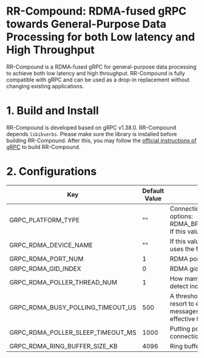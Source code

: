 RR-Compound: RDMA-fused gRPC towards General-Purpose Data Processing for both Low latency and High Throughput
===================================

RR-Compound is a RDMA-fused gRPC for general-purpose data processing to achieve both low latency and
high throughput. RR-Compound is fully compatible with gRPC and can be used as a drop-in replacement
without changing existing applications.

# 1. Build and Install

RR-Compound is developed based on gRPC v1.38.0. RR-Compound depends `libibverbs`.
Please make sure the library is installed before building RR-Compound. After this, you may follow the [official
instructions of gRPC](https://grpc.io/docs/languages/cpp/quickstart/) to build RR-Compound.

# 2. Configurations

| Key                               | Default Value | Comments                                                                                                                         |
|-----------------------------------|---------------|----------------------------------------------------------------------------------------------------------------------------------|
| GRPC_PLATFORM_TYPE                | ""            | Connection Management Type, available options: RDMA_BP,RDMA_EVENT,RDMA_BPEV,TCP. If this value is not set, TCP will be used      |
| GRPC_RDMA_DEVICE_NAME             | ""            | If this value is unspecific, RR-Compound uses the first RDMA device                                                              |          
| GRPC_RDMA_PORT_NUM                | 1             | RDMA port number                                                                                                                 |
| GRPC_RDMA_GID_INDEX               | 0             | RDMA gid                                                                                                                         | 
| GRPC_RDMA_POLLER_THREAD_NUM       | 1             | How many polling threads are used to detect incoming messages                                                                    |                                                             
| GRPC_RDMA_BUSY_POLLING_TIMEOUT_US | 500           | A threshold hold to determine whether resort to epoll to wait for incoming messages, unit: microseconds, only effective for BPEV |
| GRPC_RDMA_POLLER_SLEEP_TIMEOUT_MS | 1000          | Putting polling threads into sleep if no connections are found within the timeout                                                |
| GRPC_RDMA_RING_BUFFER_SIZE_KB     | 4096          | Ring buffer size in KB per connection                                                                                            |
